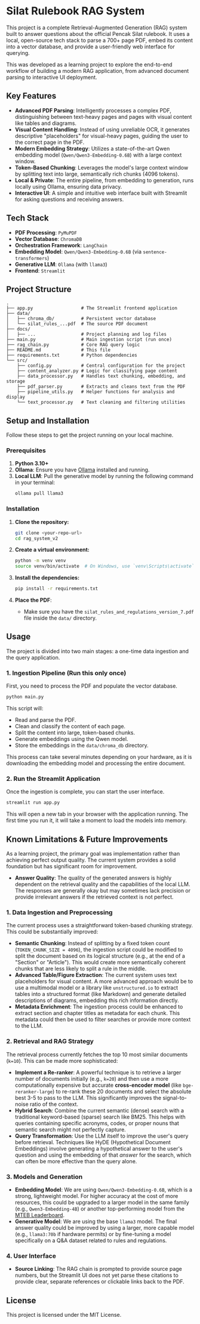 # Silat Rulebook RAG System

This project is a complete Retrieval-Augmented Generation (RAG) system built to answer questions about the official Pencak Silat rulebook. It uses a local, open-source tech stack to parse a 700+ page PDF, embed its content into a vector database, and provide a user-friendly web interface for querying.

This was developed as a learning project to explore the end-to-end workflow of building a modern RAG application, from advanced document parsing to interactive UI deployment.

## Key Features

-   **Advanced PDF Parsing**: Intelligently processes a complex PDF, distinguishing between text-heavy pages and pages with visual content like tables and diagrams.
-   **Visual Content Handling**: Instead of using unreliable OCR, it generates descriptive "placeholders" for visual-heavy pages, guiding the user to the correct page in the PDF.
-   **Modern Embedding Strategy**: Utilizes a state-of-the-art Qwen embedding model (`Qwen/Qwen3-Embedding-0.6B`) with a large context window.
-   **Token-Based Chunking**: Leverages the model's large context window by splitting text into large, semantically rich chunks (4096 tokens).
-   **Local & Private**: The entire pipeline, from embedding to generation, runs locally using Ollama, ensuring data privacy.
-   **Interactive UI**: A simple and intuitive web interface built with Streamlit for asking questions and receiving answers.

## Tech Stack

-   **PDF Processing**: `PyMuPDF`
-   **Vector Database**: `ChromaDB`
-   **Orchestration Framework**: `LangChain`
-   **Embedding Model**: `Qwen/Qwen3-Embedding-0.6B` (via `sentence-transformers`)
-   **Generative LLM**: `Ollama` (with `llama3`)
-   **Frontend**: `Streamlit`

## Project Structure

```
.
├── app.py                  # The Streamlit frontend application
├── data/
│   ├── chroma_db/          # Persistent vector database
│   └── silat_rules_...pdf  # The source PDF document
├── docs/
│   ├── ...                 # Project planning and log files
├── main.py                 # Main ingestion script (run once)
├── rag_chain.py            # Core RAG query logic
├── README.md               # This file
├── requirements.txt        # Python dependencies
└── src/
    ├── config.py           # Central configuration for the project
    ├── content_analyzer.py # Logic for classifying page content
    ├── data_processor.py   # Handles text chunking, embedding, and storage
    ├── pdf_parser.py       # Extracts and cleans text from the PDF
    ├── pipeline_utils.py   # Helper functions for analysis and display
    └── text_processor.py   # Text cleaning and filtering utilities
```

## Setup and Installation

Follow these steps to get the project running on your local machine.

### Prerequisites

1.  **Python 3.10+**
2.  **Ollama**: Ensure you have [Ollama](https://ollama.com/) installed and running.
3.  **Local LLM**: Pull the generative model by running the following command in your terminal:
    ```bash
    ollama pull llama3
    ```

### Installation

1.  **Clone the repository:**
    ```bash
    git clone <your-repo-url>
    cd rag_system_v2
    ```

2.  **Create a virtual environment:**
    ```bash
    python -m venv venv
    source venv/bin/activate  # On Windows, use `venv\Scripts\activate`
    ```

3.  **Install the dependencies:**
    ```bash
    pip install -r requirements.txt
    ```

4.  **Place the PDF**:
    -   Make sure you have the `silat_rules_and_regulations_version_7.pdf` file inside the `data/` directory.

## Usage

The project is divided into two main stages: a one-time data ingestion and the query application.

### 1. Ingestion Pipeline (Run this only once)

First, you need to process the PDF and populate the vector database.

```bash
python main.py
```

This script will:
-   Read and parse the PDF.
-   Clean and classify the content of each page.
-   Split the content into large, token-based chunks.
-   Generate embeddings using the Qwen model.
-   Store the embeddings in the `data/chroma_db` directory.

This process can take several minutes depending on your hardware, as it is downloading the embedding model and processing the entire document.

### 2. Run the Streamlit Application

Once the ingestion is complete, you can start the user interface.

```bash
streamlit run app.py
```

This will open a new tab in your browser with the application running. The first time you run it, it will take a moment to load the models into memory.

## Known Limitations & Future Improvements

As a learning project, the primary goal was implementation rather than achieving perfect output quality. The current system provides a solid foundation but has significant room for improvement.

-   **Answer Quality**: The quality of the generated answers is highly dependent on the retrieval quality and the capabilities of the local LLM. The responses are generally okay but may sometimes lack precision or provide irrelevant answers if the retrieved context is not perfect.

### 1. Data Ingestion and Preprocessing

The current process uses a straightforward token-based chunking strategy. This could be substantially improved:

-   **Semantic Chunking**: Instead of splitting by a fixed token count (`TOKEN_CHUNK_SIZE = 4096`), the ingestion script could be modified to split the document based on its logical structure (e.g., at the end of a "Section" or "Article"). This would create more semantically coherent chunks that are less likely to split a rule in the middle.
-   **Advanced Table/Figure Extraction**: The current system uses text placeholders for visual content. A more advanced approach would be to use a multimodal model or a library like `unstructured.io` to extract tables into a structured format (like Markdown) and generate detailed descriptions of diagrams, embedding this rich information directly.
-   **Metadata Enrichment**: The ingestion process could be enhanced to extract section and chapter titles as metadata for each chunk. This metadata could then be used to filter searches or provide more context to the LLM.

### 2. Retrieval and RAG Strategy

The retrieval process currently fetches the top 10 most similar documents (`k=10`). This can be made more sophisticated:

-   **Implement a Re-ranker**: A powerful technique is to retrieve a larger number of documents initially (e.g., `k=20`) and then use a more computationally expensive but accurate **cross-encoder model** (like `bge-reranker-large`) to re-rank these 20 documents and select the absolute best 3-5 to pass to the LLM. This significantly improves the signal-to-noise ratio of the context.
-   **Hybrid Search**: Combine the current semantic (dense) search with a traditional keyword-based (sparse) search like BM25. This helps with queries containing specific acronyms, codes, or proper nouns that semantic search might not perfectly capture.
-   **Query Transformation**: Use the LLM itself to improve the user's query before retrieval. Techniques like HyDE (Hypothetical Document Embeddings) involve generating a hypothetical answer to the user's question and using the embedding of that *answer* for the search, which can often be more effective than the query alone.

### 3. Models and Generation

-   **Embedding Model**: We are using `Qwen/Qwen3-Embedding-0.6B`, which is a strong, lightweight model. For higher accuracy at the cost of more resources, this could be upgraded to a larger model in the same family (e.g., `Qwen3-Embedding-4B`) or another top-performing model from the [MTEB Leaderboard](https://huggingface.co/spaces/mteb/leaderboard).
-   **Generative Model**: We are using the base `llama3` model. The final answer quality could be improved by using a larger, more capable model (e.g., `llama3:70b` if hardware permits) or by fine-tuning a model specifically on a Q&A dataset related to rules and regulations.

### 4. User Interface

-   **Source Linking**: The RAG chain is prompted to provide source page numbers, but the Streamlit UI does not yet parse these citations to provide clear, separate references or clickable links back to the PDF.

## License

This project is licensed under the MIT License.
